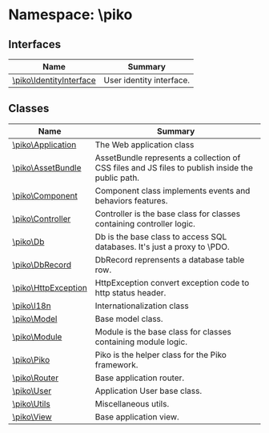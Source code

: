 # Namespace: \piko


## Interfaces

| Name | Summary |
| ---- | ------- |
| [\piko\IdentityInterface](IdentityInterface.md) | User identity interface. |

## Classes

| Name | Summary |
| ---- | ------- |
| [\piko\Application](Application.md) | The Web application class |
| [\piko\AssetBundle](AssetBundle.md) | AssetBundle represents a collection of CSS files and JS files to publish inside the public path. |
| [\piko\Component](Component.md) | Component class implements events and behaviors features. |
| [\piko\Controller](Controller.md) | Controller is the base class for classes containing controller logic. |
| [\piko\Db](Db.md) | Db is the base class to access SQL databases. It&#039;s just a proxy to \PDO. |
| [\piko\DbRecord](DbRecord.md) | DbRecord reprensents a database table row. |
| [\piko\HttpException](HttpException.md) | HttpException convert exception code to http status header. |
| [\piko\I18n](I18n.md) | Internationalization class |
| [\piko\Model](Model.md) | Base model class. |
| [\piko\Module](Module.md) | Module is the base class for classes containing module logic. |
| [\piko\Piko](Piko.md) | Piko is the helper class for the Piko framework. |
| [\piko\Router](Router.md) | Base application router. |
| [\piko\User](User.md) | Application User base class. |
| [\piko\Utils](Utils.md) | Miscellaneous utils. |
| [\piko\View](View.md) | Base application view. |

